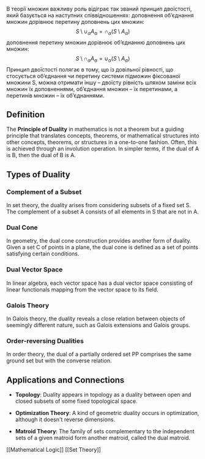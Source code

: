 В теорiї множин важливу роль вiдiграє так званий принцип двоїстостi, який базується на наступних спiввiдношеннях: доповнення об’єднання множин дорiвнює перетину доповнень цих множин:
$$S \setminus \cup_{\alpha} A_{\alpha} = \cap_{\alpha} (S \setminus A_\alpha)$$ 
доповнення перетину множин дорiвнює об’єднанню доповнень цих множин: 
$$S \setminus \cap_{\alpha} A_{\alpha} = \cup_{\alpha} (S \setminus A_\alpha)$$
Принцип двоїстостi полягає в тому, що iз довiльної рiвностi, що стосується об’єднання чи перетину системи пiдможин фiксованої множини S, можна отримати iншу – двоїсту рiвнiсть шляхом замiни всiх множин їх доповненнями, об’єднання множин – їх перетинами, а перетинiв множин – їх об’єднаннями.
## Definition

The **Principle of Duality** in mathematics is not a theorem but a guiding principle that translates concepts, theorems, or mathematical structures into other concepts, theorems, or structures in a one-to-one fashion. Often, this is achieved through an involution operation. In simpler terms, if the dual of A is B, then the dual of B is A.

## Types of Duality

### Complement of a Subset

In set theory, the duality arises from considering subsets of a fixed set S. The complement of a subset A consists of all elements in S that are not in A.

### Dual Cone

In geometry, the dual cone construction provides another form of duality. Given a set C of points in a plane, the dual cone is defined as a set of points satisfying certain conditions.

### Dual Vector Space

In linear algebra, each vector space has a dual vector space consisting of linear functionals mapping from the vector space to its field.

### Galois Theory

In Galois theory, the duality reveals a close relation between objects of seemingly different nature, such as Galois extensions and Galois groups.

### Order-reversing Dualities

In order theory, the dual of a partially ordered set PP comprises the same ground set but with the converse relation.

## Applications and Connections

- **Topology**: Duality appears in topology as a duality between open and closed subsets of some fixed topological space.
    
- **Optimization Theory**: A kind of geometric duality occurs in optimization, although it doesn't reverse dimensions.
    
- **Matroid Theory**: The family of sets complementary to the independent sets of a given matroid form another matroid, called the dual matroid.

[[Mathematical Logic]]
[[Set Theory]]